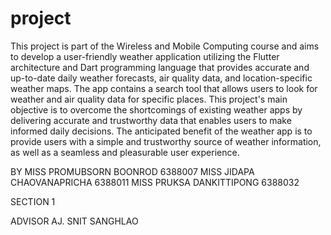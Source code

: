 # project

This project is part of the Wireless and Mobile Computing course and aims to develop a user-friendly weather application utilizing the Flutter architecture and Dart programming language that provides accurate and up-to-date daily weather forecasts, air quality data, and location-specific weather maps. The app contains a search tool that allows users to look for weather and air quality data for specific places. This project's main objective is to overcome the shortcomings of existing weather apps by delivering accurate and trustworthy data that enables users to make informed daily decisions. The anticipated benefit of the weather app is to provide users with a simple and trustworthy source of weather information, as well as a seamless and pleasurable user experience.


BY
MISS	PROMUBSORN	BOONROD			    6388007
MISS	JIDAPA			CHAOVANAPRICHA	6388011
MISS  PRUKSA			DANKITTIPONG		6388032

SECTION 1 

ADVISOR
AJ. SNIT SANGHLAO

